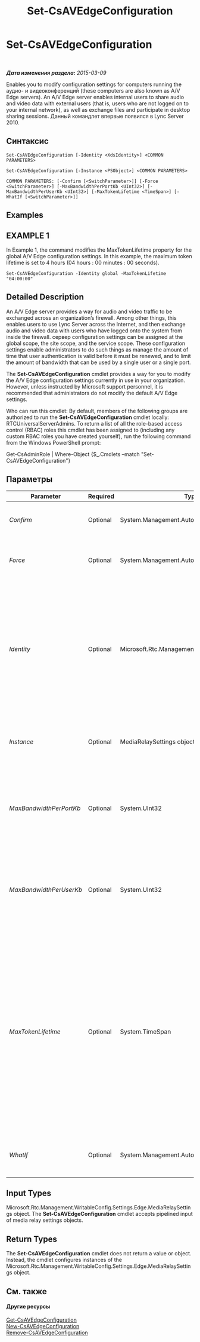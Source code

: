﻿---
title: Set-CsAVEdgeConfiguration
TOCTitle: Set-CsAVEdgeConfiguration
ms:assetid: b410164b-b47d-450c-8048-983cac4be624
ms:mtpsurl: https://technet.microsoft.com/ru-ru/library/Gg412869(v=OCS.15)
ms:contentKeyID: 49310913
ms.date: 05/19/2016
mtps_version: v=OCS.15
ms.translationtype: HT
---

# Set-CsAVEdgeConfiguration

 

_**Дата изменения раздела:** 2015-03-09_

Enables you to modify configuration settings for computers running the аудио- и видеоконференций (these computers are also known as A/V Edge servers). An A/V Edge server enables internal users to share audio and video data with external users (that is, users who are not logged on to your internal network), as well as exchange files and participate in desktop sharing sessions. Данный командлет впервые появился в Lync Server 2010.

## Синтаксис

    Set-CsAVEdgeConfiguration [-Identity <XdsIdentity>] <COMMON PARAMETERS>

    Set-CsAVEdgeConfiguration [-Instance <PSObject>] <COMMON PARAMETERS>

    COMMON PARAMETERS: [-Confirm [<SwitchParameter>]] [-Force <SwitchParameter>] [-MaxBandwidthPerPortKb <UInt32>] [-MaxBandwidthPerUserKb <UInt32>] [-MaxTokenLifetime <TimeSpan>] [-WhatIf [<SwitchParameter>]]

## Examples

## EXAMPLE 1

In Example 1, the command modifies the MaxTokenLifetime property for the global A/V Edge configuration settings. In this example, the maximum token lifetime is set to 4 hours (04 hours : 00 minutes : 00 seconds).

    Set-CsAVEdgeConfiguration -Identity global -MaxTokenLifetime "04:00:00"

## Detailed Description

An A/V Edge server provides a way for audio and video traffic to be exchanged across an organization’s firewall. Among other things, this enables users to use Lync Server across the Internet, and then exchange audio and video data with users who have logged onto the system from inside the firewall. сервер configuration settings can be assigned at the global scope, the site scope, and the service scope. These configuration settings enable administrators to do such things as manage the amount of time that user authentication is valid before it must be renewed, and to limit the amount of bandwidth that can be used by a single user or a single port.

The **Set-CsAVEdgeConfiguration** cmdlet provides a way for you to modify the A/V Edge configuration settings currently in use in your organization. However, unless instructed by Microsoft support personnel, it is recommended that administrators do not modify the default A/V Edge settings.

Who can run this cmdlet: By default, members of the following groups are authorized to run the **Set-CsAVEdgeConfiguration** cmdlet locally: RTCUniversalServerAdmins. To return a list of all the role-based access control (RBAC) roles this cmdlet has been assigned to (including any custom RBAC roles you have created yourself), run the following command from the Windows PowerShell prompt:

Get-CsAdminRole | Where-Object {$\_.Cmdlets –match "Set-CsAVEdgeConfiguration"}

## Параметры


<table>
<colgroup>
<col style="width: 25%" />
<col style="width: 25%" />
<col style="width: 25%" />
<col style="width: 25%" />
</colgroup>
<thead>
<tr class="header">
<th>Parameter</th>
<th>Required</th>
<th>Type</th>
<th>Description</th>
</tr>
</thead>
<tbody>
<tr class="odd">
<td><p><em>Confirm</em></p></td>
<td><p>Optional</p></td>
<td><p>System.Management.Automation.SwitchParameter</p></td>
<td><p>Запрашивает подтверждение перед выполнением команды.</p></td>
</tr>
<tr class="even">
<td><p><em>Force</em></p></td>
<td><p>Optional</p></td>
<td><p>System.Management.Automation.SwitchParameter</p></td>
<td><p>Suppresses the display of any non-fatal error message that might occur when running the command.</p></td>
</tr>
<tr class="odd">
<td><p><em>Identity</em></p></td>
<td><p>Optional</p></td>
<td><p>Microsoft.Rtc.Management.Xds.XdsIdentity</p></td>
<td><p>Unique identifier for the collection of A/V Edge configuration settings to be modified. To modify the global collection, use the following syntax: -Identity global. To modify a site collection use syntax similar to this: -Identity site:Redmond. Settings configured at the service scope should be referred to using syntax similar to this: -Identity service:EdgeServer:atl-cs-001.litwareinc.com.</p></td>
</tr>
<tr class="even">
<td><p><em>Instance</em></p></td>
<td><p>Optional</p></td>
<td><p>MediaRelaySettings object</p></td>
<td><p>Позволяет передать в командлет ссылку на объект вместо задания значений отдельных параметров.</p></td>
</tr>
<tr class="odd">
<td><p><em>MaxBandwidthPerPortKb</em></p></td>
<td><p>Optional</p></td>
<td><p>System.UInt32</p></td>
<td><p>Indicates the maximum amount of bandwidth (in kilobits per second) that can be allocated to a single port. The maximum bandwidth can be set to any integer value between 1 and 4294967296 (4096 gigabits) per second; the default value is 3000.</p></td>
</tr>
<tr class="even">
<td><p><em>MaxBandwidthPerUserKb</em></p></td>
<td><p>Optional</p></td>
<td><p>System.UInt32</p></td>
<td><p>Indicates the maximum amount of bandwidth (in kilobits per second) that can be allocated to any one user. The maximum bandwidth can be set to any integer value between 1 and 4294967296 (4096 gigabits) per second; the default value is 10000.</p></td>
</tr>
<tr class="odd">
<td><p><em>MaxTokenLifetime</em></p></td>
<td><p>Optional</p></td>
<td><p>System.TimeSpan</p></td>
<td><p>The maximum amount of time that an authentication token can be used before it expires and must be renewed. Token lifetimes are expressed using the following format: Days.Hours:Minutes:Seconds. For example, 13 days must be expressed like this, with a period (.) following the number of days, and colons (:) used to separate the hours, minutes, and seconds:</p>
<p>13.00:00:00</p>
<p>The default value of 8 hours must be expressed like this:</p>
<p>08:00:00</p>
<p>The minimum allowed token lifetime is 1 minute (00:01:00); the maximum allowed lifetime is 180 days (180.00:00:00).</p>
<p></p></td>
</tr>
<tr class="even">
<td><p><em>WhatIf</em></p></td>
<td><p>Optional</p></td>
<td><p>System.Management.Automation.SwitchParameter</p></td>
<td><p>Описывает, что произойдет при выполнении команды без реального выполнения команды.</p></td>
</tr>
</tbody>
</table>


## Input Types

Microsoft.Rtc.Management.WritableConfig.Settings.Edge.MediaRelaySettings object. The **Set-CsAVEdgeConfiguration** cmdlet accepts pipelined input of media relay settings objects.

## Return Types

The **Set-CsAVEdgeConfiguration** cmdlet does not return a value or object. Instead, the cmdlet configures instances of the Microsoft.Rtc.Management.WritableConfig.Settings.Edge.MediaRelaySettings object.

## См. также

#### Другие ресурсы

[Get-CsAVEdgeConfiguration](get-csavedgeconfiguration.md)  
[New-CsAVEdgeConfiguration](new-csavedgeconfiguration.md)  
[Remove-CsAVEdgeConfiguration](remove-csavedgeconfiguration.md)

